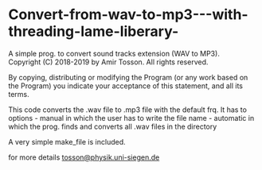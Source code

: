 # Convert-from-wav-to-mp3---with-threading-lame-liberary-
A simple prog. to convert sound tracks extension (WAV to MP3).  
Copyright (C) 2018-2019 by Amir Tosson.
 All rights reserved.

 By copying, distributing or modifying the Program (or any work
 based on the Program) you indicate your acceptance of this statement,
 and all its terms.

This code converts the .wav file to .mp3 file with the default frq.
It has to options - manual in which the user has to write the file name
                  - automatic in which the prog. finds and converts all .wav files in the directory

A very simple make_file is included.

for more details <tosson@physik.uni-siegen.de>
